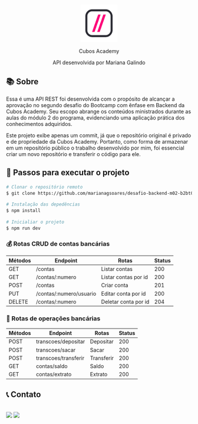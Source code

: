 
<div align=center>    
   <img src="./src//assets/cubos_logo.png" width="100" height="100">
   <p>Cubos Academy</p>
   <p>API desenvolvida por Mariana Galindo</p>
</div>


 ## 📚 Sobre
<p>Essa é uma API REST foi desenvolvida com o propósito de alcançar a aprovação no segundo desafio do Bootcamp com ênfase em Backend da Cubos Academy. Seu escopo abrange os conteúdos ministrados durante as aulas do módulo 2 do programa, evidenciando uma aplicação prática dos conhecimentos adquiridos.</</p>
<p>Este projeto exibe apenas um commit, já que o repositório original é privado e de propriedade da Cubos Academy. Portanto, como forma de armazenar em um repositório público o trabalho desenvolvido por mim, foi essencial criar um novo repositório e transferir o código para ele.</p>

## 📌 Passos para executar o projeto
```bash
# Clonar o repositório remoto
$ git clone https://github.com/marianagsoares/desafio-backend-m02-b2bt05.git
```
```bash
# Instalação das depedências
$ npm install
```
```bash
# Inicialiar o projeto
$ npm run dev
```
 ### 💰 Rotas CRUD de contas bancárias

|Métodos |  Endpoint                  |      Rotas             | Status |
| ------ | -------------------------- | ---------------------- | ------ |
| GET    | /contas                    |  Listar contas         |   200  |  
| GET    | /contas/:numero            |  Listar contas por id  |   200  |
| POST   | /contas                    |  Criar conta           |   201  |
| PUT    | /contas/:numero/usuario    |  Editar conta por id   |   200  |  
| DELETE | /contas/:numero            |  Deletar conta por id  |   204  |

 ### 💸 Rotas de operações bancárias

|Métodos |  Endpoint             |      Rotas             | Status |
| ------ | -------------         | -----------------------| ------ |
| POST   | transcoes/depositar   |  Depositar             |  200   |
| POST   | transcoes/sacar       |  Sacar                 |  200   |
| POST   | transcoes/transferir  |  Transferir            |  200   |
| GET    | contas/saldo          |  Saldo                 |  200   |
| GET    | contas/extrato        |  Extrato               |  200   |

## 📞 Contato
<div>
   <br>
   <a href = "mailto:marianasoares.ti@gmail.com"><img src="https://img.shields.io/badge/-Gmail-%23333?style=for-the-badge&logo=gmail&logoColor=white"   target="_blank"></a>
   <a href="https://www.linkedin.com/in/mariana-galindo-391413220/" target="_blank"><img src="https://img.shields.io/badge/-LinkedIn-%230077B5?style=for-the-badge&logo=linkedin&logoColor=white" target="_blank"></a> 
 <br>
